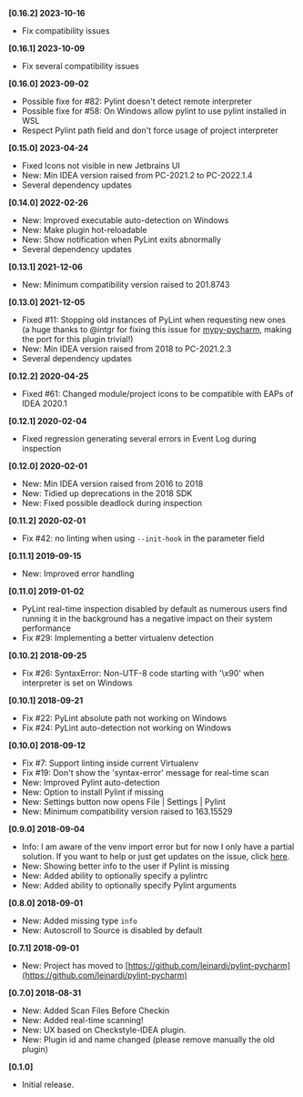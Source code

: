**[0.16.2] 2023-10-16**

- Fix compatibility issues

**[0.16.1] 2023-10-09**

- Fix several compatibility issues

**[0.16.0] 2023-09-02**

- Possible fixe for #82: Pylint doesn't detect remote interpreter
- Possible fixe for #58: On Windows allow pylint to use pylint installed in WSL
- Respect Pylint path field and don't force usage of project interpreter

**[0.15.0] 2023-04-24**

- Fixed Icons not visible in new Jetbrains UI
- New: Min IDEA version raised from PC-2021.2 to PC-2022.1.4
- Several dependency updates

**[0.14.0] 2022-02-26**

- New: Improved executable auto-detection on Windows
- New: Make plugin hot-reloadable
- New: Show notification when PyLint exits abnormally
- Several dependency updates

**[0.13.1] 2021-12-06**

- New: Minimum compatibility version raised to 201.8743

**[0.13.0] 2021-12-05**

- Fixed #11: Stopping old instances of PyLint when requesting new ones (a huge thanks to @intgr for fixing this issue
  for [mypy-pycharm](https://github.com/leinardi/mypy-pycharm), making the port for this plugin trivial!)
- New: Min IDEA version raised from 2018 to PC-2021.2.3
- Several dependency updates

**[0.12.2] 2020-04-25**

- Fixed #61: Changed module/project icons to be compatible with EAPs of IDEA 2020.1

**[0.12.1] 2020-02-04**

- Fixed regression generating several errors in Event Log during inspection

**[0.12.0] 2020-02-01**

- New: Min IDEA version raised from 2016 to 2018
- New: Tidied up deprecations in the 2018 SDK
- New: Fixed possible deadlock during inspection

**[0.11.2] 2020-02-01**

- Fix #42: no linting when using `--init-hook` in the parameter field

**[0.11.1] 2019-09-15**

- New: Improved error handling

**[0.11.0] 2019-01-02**

- PyLint real-time inspection disabled by default as numerous users find running it in the background has a negative
  impact on their system performance
- Fix #29: Implementing a better virtualenv detection

**[0.10.2] 2018-09-25**

- Fix #26: SyntaxError: Non-UTF-8 code starting with '\x90' when interpreter is set on Windows

**[0.10.1] 2018-09-21**

- Fix #22: PyLint absolute path not working on Windows
- Fix #24: PyLint auto-detection not working on Windows

**[0.10.0] 2018-09-12**

- Fix #7: Support linting inside current Virtualenv
- Fix #19: Don't show the 'syntax-error' message for real-time scan
- New: Improved Pylint auto-detection
- New: Option to install Pylint if missing
- New: Settings button now opens File | Settings | Pylint
- New: Minimum compatibility version raised to 163.15529

**[0.9.0] 2018-09-04**

- Info: I am aware of the venv import error but for now I only have a partial solution. If you want to help or just get
  updates on the issue, click [here](https://github.com/leinardi/pylint-pycharm/issues/7).
- New: Showing better info to the user if Pylint is missing
- New: Added ability to optionally specify a pylintrc
- New: Added ability to optionally specify Pylint arguments

**[0.8.0] 2018-09-01**

- New: Added missing type `info`
- New: Autoscroll to Source is disabled by default

**[0.7.1] 2018-09-01**

- New: Project has moved to [https://github.com/leinardi/pylint-pycharm](https://github.com/leinardi/pylint-pycharm)

**[0.7.0] 2018-08-31**

- New: Added Scan Files Before Checkin
- New: Added real-time scanning!
- New: UX based on Checkstyle-IDEA plugin.
- New: Plugin id and name changed (please remove manually the old plugin)

**[0.1.0]**

- Initial release.
